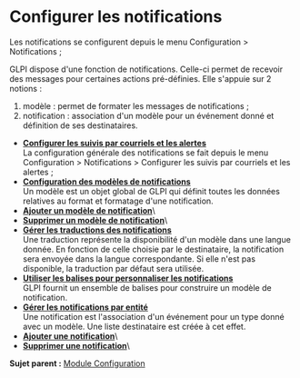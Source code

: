 Configurer les notifications
============================

Les notifications se configurent depuis le menu Configuration \>
Notifications ;

GLPI dispose d'une fonction de notifications. Celle-ci permet de
recevoir des messages pour certaines actions pré-définies. Elle s'appuie
sur 2 notions :

1.  modèle : permet de formater les messages de notifications ;
2.  notification : association d'un modèle pour un événement donné et
    définition de ses destinataires.

-   **[Configurer les suivis par courriels et les
    alertes](../glpi/config_notification_configuration.html)**\
     La configuration générale des notifications se fait depuis le menu
    Configuration \> Notifications \> Configurer les suivis par
    courriels et les alertes ;
-   **[Configuration des modèles de
    notifications](../glpi/config_notification_templates.html)**\
     Un modèle est un objet global de GLPI qui définit toutes les
    données relatives au format et formatage d'une notification.
-   **[Ajouter un modèle de
    notification](../glpi/config_notification_templates_t_create.html)**\
-   **[Supprimer un modèle de
    notification](../glpi/config_notification_templates_t_delete.html)**\
-   **[Gérer les traductions des
    notifications](../glpi/config_notification_templates_translations.html)**\
     Une traduction représente la disponibilité d'un modèle dans une
    langue donnée. En fonction de celle choisie par le destinataire, la
    notification sera envoyée dans la langue correspondante. Si elle
    n'est pas disponible, la traduction par défaut sera utilisée.
-   **[Utiliser les balises pour personnaliser les
    notifications](../glpi/config_notification_templates_tags.html)**\
     GLPI fournit un ensemble de balises pour construire un modèle de
    notification.
-   **[Gérer les notifications par
    entité](../glpi/config_notification_notifications.html)**\
     Une notification est l'association d'un événement pour un type
    donné avec un modèle. Une liste destinataire est créée à cet effet.
-   **[Ajouter une
    notification](../glpi/config_notification_notifications_t_create.html)**\
-   **[Supprimer une
    notification](../glpi/config_notification_notifications_t_delete.html)**\

**Sujet parent :** [Module
Configuration](../glpi/config.html "Module Configuration de GLPI")
